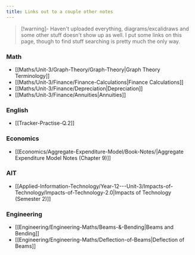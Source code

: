 ```yaml
---
title: Links out to a couple other notes
---
```


>[!warning]- Haven't uploaded everything, diagrams/excalidraws and some other stuff doesn't show up as well.
> I put some links on this page, though to find stuff searching is pretty much the only way.


### Math
  - [[Maths/Unit-3/Graph-Theory/Graph-Theory|Graph Theory Terminology]]
  - [[Maths/Unit-3/Finance/Finance-Calculations|Finance Calculations]]
  - [[Maths/Unit-3/Finance/Depreciation|Depreciation]]
  - [[Maths/Unit-3/Finance/Annuities|Annuities]]

### English
- [[Tracker-Practise-Q.2]] 


### Economics
- [[Economics/Aggregate-Expenditure-Model/Book-Notes/|Aggregate Expenditure Model Notes (Chapter 9)]]

### AIT
- [[Applied-Information-Technology/Year-12---Unit-3/Impacts-of-Technology/Impacts-of-Technology-2.0|Impacts of Technology (Semester 2)]]

### Engineering
- [[Engineering/Engineering-Maths/Beams-&-Bending|Beams and Bending]]
- [[Engineering/Engineering-Maths/Deflection-of-Beams|Deflection of Beams]]
